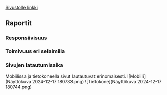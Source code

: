 [Sivustolle linkki](Lopputyo/index.html)

## Raportit

### Responsiivisuus

### Toimivuus eri selaimilla



### Sivujen latautumisaika

Mobiilissa ja tietokoneella sivut lautautuvat erinomaisesti.
![Mobiili](Näyttökuva 2024-12-17 180733.png)
![Tietokone](Näyttökuva 2024-12-17 180744.png)
